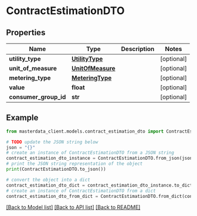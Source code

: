 # ContractEstimationDTO


## Properties

Name | Type | Description | Notes
------------ | ------------- | ------------- | -------------
**utility_type** | [**UtilityType**](UtilityType.md) |  | [optional] 
**unit_of_measure** | [**UnitOfMeasure**](UnitOfMeasure.md) |  | [optional] 
**metering_type** | [**MeteringType**](MeteringType.md) |  | [optional] 
**value** | **float** |  | [optional] 
**consumer_group_id** | **str** |  | [optional] 

## Example

```python
from masterdata_client.models.contract_estimation_dto import ContractEstimationDTO

# TODO update the JSON string below
json = "{}"
# create an instance of ContractEstimationDTO from a JSON string
contract_estimation_dto_instance = ContractEstimationDTO.from_json(json)
# print the JSON string representation of the object
print(ContractEstimationDTO.to_json())

# convert the object into a dict
contract_estimation_dto_dict = contract_estimation_dto_instance.to_dict()
# create an instance of ContractEstimationDTO from a dict
contract_estimation_dto_from_dict = ContractEstimationDTO.from_dict(contract_estimation_dto_dict)
```
[[Back to Model list]](../README.md#documentation-for-models) [[Back to API list]](../README.md#documentation-for-api-endpoints) [[Back to README]](../README.md)


